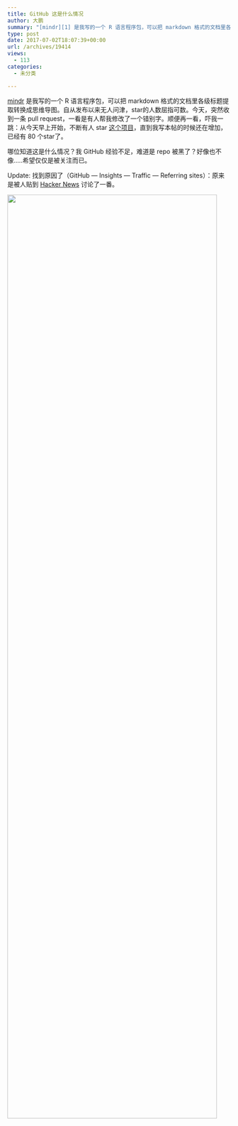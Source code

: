 ```yaml
---
title: GitHub 这是什么情况
author: 大鹏
summary: "[mindr][1] 是我写的一个 R 语言程序包，可以把 markdown 格式的文档里各级标题提取转换成思维导图。自从发布以来无人问津，star的人数屈指可数。今天，突然收到一条 pull request，一看是有人帮我修改了一个错别字。顺便再一看，吓我一跳：从今天早上开始，不断有人 star [这个项目][2]，直到我写本帖的时候还在增加，已经有 80 个star了。"
type: post
date: 2017-07-02T18:07:39+00:00
url: /archives/19414
views:
  - 113
categories:
  - 未分类

---
```

[mindr][1] 是我写的一个 R 语言程序包，可以把 markdown 格式的文档里各级标题提取转换成思维导图。自从发布以来无人问津，star的人数屈指可数。今天，突然收到一条 pull request，一看是有人帮我修改了一个错别字。顺便再一看，吓我一跳：从今天早上开始，不断有人 star [这个项目][2]，直到我写本帖的时候还在增加，已经有 80 个star了。

哪位知道这是什么情况？我 GitHub 经验不足，难道是 repo 被黑了？好像也不像&#8230;..希望仅仅是被关注而已。

Update: 找到原因了（GitHub &#8212; Insights &#8212; Traffic &#8212; Referring sites）：原来是被人贴到 [Hacker News][3] 讨论了一番。

[<img src="http://pzhao.org/wp-content/uploads/2017/07/screenshot-github.com-2017-07-02-17-41-00-.png" alt="" width="473" height="2082" class="alignnone size-full wp-image-19415" srcset="http://pzhao.org/wp-content/uploads/2017/07/screenshot-github.com-2017-07-02-17-41-00-.png 473w, http://pzhao.org/wp-content/uploads/2017/07/screenshot-github.com-2017-07-02-17-41-00--68x300.png 68w" sizes="(max-width: 473px) 100vw, 473px" />][4]

 [1]: http://www.pzhao.org/zh/post/mindr/
 [2]: https://github.com/pzhaonet/mindr
 [3]: https://news.ycombinator.com/item?id=14682567
 [4]: http://pzhao.org/wp-content/uploads/2017/07/screenshot-github.com-2017-07-02-17-41-00-.png
